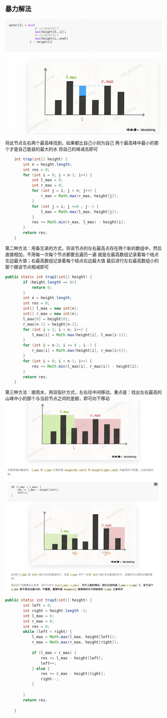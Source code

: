 ## 暴力解法

![](/技术学习流程/代码/pic/2023-05-04-16-03-52.png)

将此节点左右两个最高峰找到，如果都比自己小则为自己
两个最高峰中最小的那个才是自己能装的最大的水
将自己的峰减去即可

```java
    int trap(int[] height) {
        int n = height.length;
        int res = 0;
        for (int i = 0; i < n-1; i++) {
            int l_max = 0;
            int r_max = 0;
            for (int j = i; j < n; j++) {
                r_max = Math.max(r_max, height[j]);
            }
            for (int j = i; j >=0 ; j--) {
                l_max = Math.max(l_max, height[j]);
            }
            res += Math.min(r_max, l_max) - height[i];
        }
        return res;
    }
```

第二种方法：用备忘录的方式，将该节点的左右最高点存在两个新的数组中，然后直接相加，不用每一次每个节点都要去遍历一遍
就是左最高数组记录着每个结点左边最大值；右最高数组记录着每个结点右边最大值
最后进行左右最高数组小的那个跟该节点相减即可

```java
public static int trap2(int[] height) {
        if (height.length == 0){
            return 0;
        }
        int n = height.length;
        int res = 0;
        int[] l_max = new int[n];
        int[] r_max = new int[n];
        l_max[0] = height[0];
        r_max[n-1] = height[n-1];
        for (int i = 1; i < n; i++) {
            l_max[i] = Math.max(height[i], l_max[i-1]);
        }
        for (int i = n-2; i >= 0 ; i--) {
            r_max[i] = Math.max(height[i], r_max[i+1]);
        }
        for (int i = 0; i < n-1; i++) {
            res += Math.min(l_max[i], r_max[i]) - height[i];
        }
        return res;
    }
```

第三种方法：接雨水，用双指针方式，左右往中间移动，重点是：找出左右最高的山峰中小的那个与当前节点之间的差额，即可向下移动
![](/技术学习流程/代码/pic/2023-05-05-15-17-09.png)
![](/技术学习流程/代码/pic/2023-05-05-15-17-59.png)

```java
public static int trap3(int[] height) {
        int left = 0;
        int right = height.length -1;
        int l_max = 0;
        int r_max = 0;
        int res = 0;
        while (left < right) {
            l_max = Math.max(l_max, height[left]);
            r_max = Math.max(r_max, height[right]);

            if (l_max < r_max) {
                res += l_max - height[left];
                left++;
            } else {
                res += r_max - height[right];
                right--;
            }

        }
        return res;

    }
```